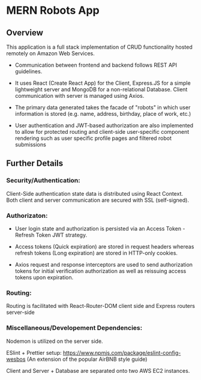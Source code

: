 # MERN Robots App
## Overview
This application is a full stack implementation of CRUD functionality hosted remotely on Amazon Web Services.

* Communication between frontend and backend follows REST API guidelines.

* It uses React (Create React App) for the Client, Express.JS for a simple lightweight server and MongoDB for a non-relational Database. Client communication with server is managed using Axios.

* The primary data generated takes the facade of "robots" in which user information is stored (e.g. name, address, birthday, place of work, etc.)

* User authentication and JWT-based authorization are also implemented to allow for protected routing and client-side user-specific component rendering such as user specific profile pages and filtered robot submissions



## Further Details

### Security/Authentication:
Client-Side authentication state data is distributed using React Context.
Both client and server communication are secured with SSL (self-signed).
	
### Authorizaton:
* User login state and authorization is persisted via an Access Token - Refresh Token JWT strategy.

* Access tokens (Quick expiration) are stored in request headers whereas refresh tokens (Long expiration) are stored in HTTP-only cookies. 
	
* Axios request and response interceptors are used to send authorization tokens for initial verification authorization as well as reissuing access tokens upon expiration. 

### Routing:
Routing is facilitated with React-Router-DOM client side and Express routers server-side


### Miscellaneous/Developement Dependencies:
Nodemon is utilized on the server side.

ESlint + Prettier setup: https://www.npmjs.com/package/eslint-config-wesbos (An extension of the popular AirBNB style guide)

Client and Server + Database are separated onto two AWS EC2 instances.
